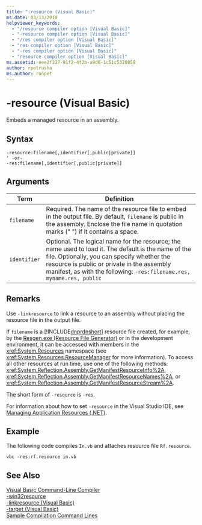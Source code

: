 ```yaml
---
title: "-resource (Visual Basic)"
ms.date: 03/13/2018
helpviewer_keywords: 
  - "/resource compiler option [Visual Basic]"
  - "-resource compiler option [Visual Basic]"
  - "/res compiler option [Visual Basic]"
  - "res compiler option [Visual Basic]"
  - "-res compiler option [Visual Basic]"
  - "resource compiler option [Visual Basic]"
ms.assetid: eee2f227-91f2-4f2b-a9d6-1c51c5320858
author: rpetrusha
ms.author: ronpet
---
```

# -resource (Visual Basic)
Embeds a managed resource in an assembly.  

## Syntax  

```  
-resource:filename[,identifier[,public|private]]  
' -or-  
-res:filename[,identifier[,public|private]]  
```  

## Arguments  


|Term|Definition|  
|---|---|  
|`filename`|Required. The name of the resource file to embed in the output file. By default, `filename` is public in the assembly. Enclose the file name in quotation marks (" ") if it contains a space.|  
|`identifier`|Optional. The logical name for the resource; the name used to load it. The default is the name of the file. Optionally, you can specify whether the resource is public or private in the assembly manifest, as with the following: `-res:filename.res, myname.res, public`|  

## Remarks  
 Use `-linkresource` to link a resource to an assembly without placing the resource file in the output file.  

 If `filename` is a [!INCLUDE[dnprdnshort](~/includes/dnprdnshort-md.md)] resource file created, for example, by the [Resgen.exe (Resource File Generator)](http://msdn.microsoft.com/library/8ef159de-b660-4bec-9213-c3fbc4d1c6f4) or in the development environment, it can be accessed with members in the <xref:System.Resources> namespace (see <xref:System.Resources.ResourceManager> for more information). To access all other resources at run time, use one of the following methods: <xref:System.Reflection.Assembly.GetManifestResourceInfo%2A>, <xref:System.Reflection.Assembly.GetManifestResourceNames%2A>, or <xref:System.Reflection.Assembly.GetManifestResourceStream%2A>.  

 The short form of `-resource` is `-res`.  

 For information about how to set `-resource` in the Visual Studio IDE, see [Managing Application Resources (.NET)](/visualstudio/ide/managing-application-resources-dotnet).  

## Example  
 The following code compiles `In.vb` and attaches resource file `Rf.resource`.  

```console
vbc -res:rf.resource in.vb  
```  

## See Also  
 [Visual Basic Command-Line Compiler](../../../visual-basic/reference/command-line-compiler/index.md)  
 [-win32resource](../../../visual-basic/reference/command-line-compiler/win32resource.md)  
 [-linkresource (Visual Basic)](../../../visual-basic/reference/command-line-compiler/linkresource.md)  
 [-target (Visual Basic)](../../../visual-basic/reference/command-line-compiler/target.md)  
 [Sample Compilation Command Lines](../../../visual-basic/reference/command-line-compiler/sample-compilation-command-lines.md)
